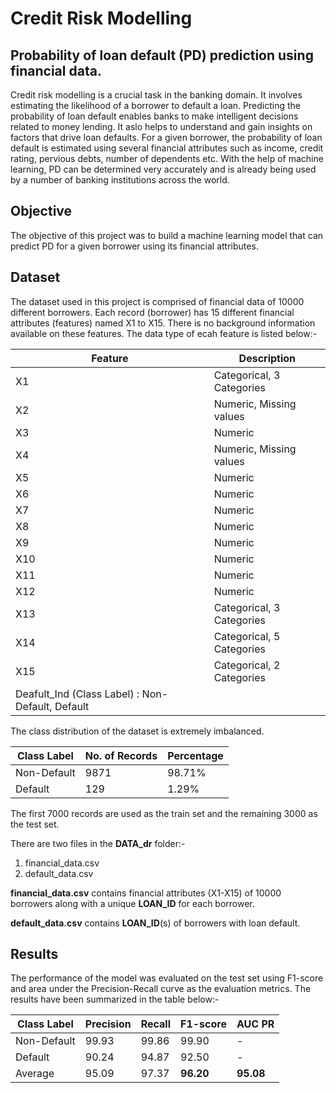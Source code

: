 # Credit Risk Modelling

## Probability of loan default (PD) prediction using financial data.

Credit risk modelling is a crucial task in the banking domain. It involves estimating the likelihood of a borrower to default a loan. Predicting the probability of loan default enables banks to make intelligent decisions related to money lending. It aslo helps to understand and gain insights on factors that drive loan defaults. For a given borrower, the probability of loan default is estimated using several financial attributes such as income, credit rating, pervious debts, number of dependents etc. With the help of machine learning, PD can be determined very accurately and is already being used by a number of banking institutions across the world.

## Objective

The objective of this project was to build a machine learning model that can predict PD for a given borrower using its financial attributes.

## Dataset

The dataset used in this project is comprised of financial data of 10000 different borrowers. Each record (borrower) has 15 different financial attributes (features) named X1 to X15. There is no background information available on these features. The data type of ecah feature is listed below:-

|Feature|Description|
|---|---|
|X1|Categorical, 3 Categories|
|X2|Numeric, Missing values|
|X3|Numeric|
|X4|Numeric, Missing values|
|X5|Numeric|
|X6|Numeric|
|X7|Numeric|
|X8|Numeric|
|X9|Numeric|
|X10|Numeric|
|X11|Numeric|
|X12|Numeric|
|X13|Categorical, 3 Categories|
|X14|Categorical, 5 Categories|
|X15|Categorical, 2 Categories|
|Deafult_Ind (Class Label) : Non-Default, Default|

The class distribution of the dataset is extremely imbalanced.

| Class Label | No. of Records | Percentage |
|---|---|---|
|Non-Default|9871|98.71%|
|Default|129|1.29%|

The first 7000 records are used as the train set and the remaining 3000 as the test set.

There are two files in the **DATA_dr** folder:-
1. financial_data.csv
2. default_data.csv

**financial_data.csv** contains financial attributes (X1-X15) of 10000 borrowers along with a unique **LOAN_ID** for each borrower.

**default_data.csv** contains **LOAN_ID**(s) of borrowers with loan default.

## Results

The performance of the model was evaluated on the test set using F1-score and area under the Precision-Recall curve as the evaluation metrics. The results have been summarized in the table below:-

|Class Label|Precision|Recall|F1-score|AUC PR|
|---|---|---|---|---|
|Non-Default|99.93|99.86|99.90|-|
|Default|90.24|94.87|92.50|-|
|Average|95.09|97.37|**96.20**|**95.08**|

